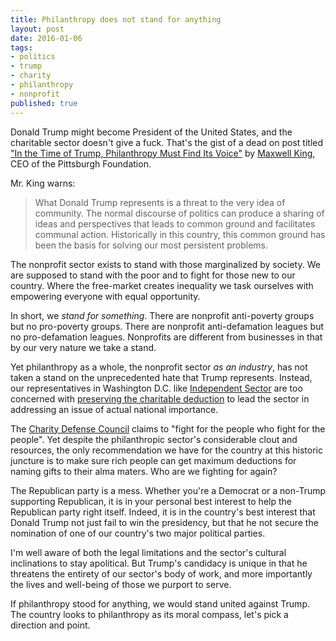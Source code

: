 ```yaml
---
title: Philanthropy does not stand for anything
layout: post
date: 2016-01-06
tags:
- politics
- trump
- charity
- philanthropy
- nonprofit
published: true
---
```


Donald Trump might become President of the United States, and the charitable sector doesn't give a fuck. That's the gist of a dead on post titled ["In the Time of Trump, Philanthropy Must Find Its Voice"][trump-phil] by [Maxwell King][max], CEO of the Pittsburgh Foundation.

Mr. King warns:

>What Donald Trump represents is a threat to the very idea of community. The normal discourse of politics can produce a sharing of ideas and perspectives that leads to common ground and facilitates communal action. Historically in this country, this common ground has been the basis for solving our most persistent problems.

The nonprofit sector exists to stand with those marginalized by society. We are supposed to stand with the poor and to fight for those new to our country. Where the free-market creates inequality we task ourselves with empowering everyone with equal opportunity.

In short, we *stand for something*. There are nonprofit anti-poverty groups but no pro-poverty groups. There are nonprofit anti-defamation leagues but no pro-defamation leagues. Nonprofits are different from businesses in that by our very nature we take a stand.

Yet philanthropy as a whole, the nonprofit sector *as an industry*, has not taken a stand on the unprecedented hate that Trump represents. Instead, our representatives in Washington D.C. like [Independent Sector][independent-sector] are too concerned with [preserving the charitable deduction][charitable-deduction] to lead the sector in addressing an issue of actual national importance.

The [Charity Defense Council][charity-defense-council] claims to "fight for the people who fight for the people". Yet despite the philanthropic sector's considerable clout and resources, the only recommendation we have for the country at this historic juncture is to make sure rich people can get maximum deductions for naming gifts to their alma maters. Who are we fighting for again?

The Republican party is a mess. Whether you're a Democrat or a non-Trump supporting Republican, it is in your personal best interest to help the Republican party right itself. Indeed, it is in the country's best interest that Donald Trump not just fail to win the presidency, but that he not secure the nomination of one of our country's two major political parties.

I'm well aware of both the legal limitations and the sector's cultural inclinations to stay apolitical. But Trump's candidacy is unique in that he threatens the entirety of our sector's body of work, and more importantly the lives and well-being of those we purport to serve.

If philanthropy stood for anything, we would stand united against Trump. The country looks to philanthropy as its moral compass, let's pick a direction and point.

[trump-phil]: https://philanthropy.com/article/Opinion-In-the-Time-of-Trump/234790/
[max]: https://pittsburghfoundation.org/CEO_BIO
[charitable-deduction]: https://www.independentsector.org/charitable_deduction
[independent-sector]: https://www.independentsector.org
[charity-defense-council]: http://charitydefensecouncil.org